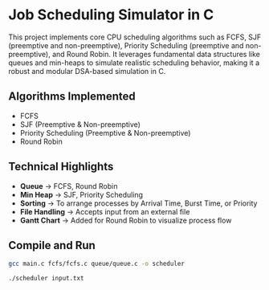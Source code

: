 # Job Scheduling Simulator in C

This project implements core CPU scheduling algorithms such as FCFS, SJF (preemptive and non-preemptive), Priority Scheduling (preemptive and non-preemptive), and Round Robin. It leverages fundamental data structures like queues and min-heaps to simulate realistic scheduling behavior, making it a robust and modular DSA-based simulation in C.

## Algorithms Implemented

- FCFS
- SJF (Preemptive & Non-preemptive)
- Priority Scheduling (Preemptive & Non-preemptive)
- Round Robin

## Technical Highlights

- **Queue** → FCFS, Round Robin
- **Min Heap** → SJF, Priority Scheduling
- **Sorting** → To arrange processes by Arrival Time, Burst Time, or Priority
- **File Handling** → Accepts input from an external file
- **Gantt Chart** → Added for Round Robin to visualize process flow

## Compile and Run

```bash
gcc main.c fcfs/fcfs.c queue/queue.c -o scheduler
```

```bash
./scheduler input.txt
```
